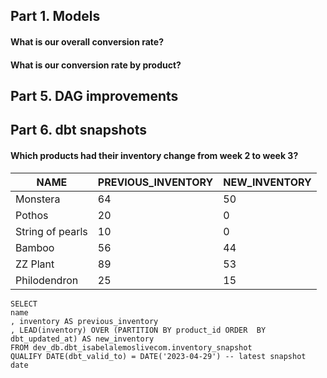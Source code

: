 ## Part 1. Models
#### What is our overall conversion rate?

#### What is our conversion rate by product?

## Part 5. DAG improvements


## Part 6. dbt snapshots
#### Which products had their inventory change from week 2 to week 3?
| NAME	|  PREVIOUS_INVENTORY	|  NEW_INVENTORY | 
| ----- | --------------------- | -------------- |
| Monstera| 64	| 50	|
| Pothos | 20 | 0	|
| String of pearls	| 10	| 0	|
| Bamboo	| 56	| 44	|
| ZZ Plant	| 89	| 53	|
| Philodendron	| 25	| 15	|

```
SELECT
name
, inventory AS previous_inventory
, LEAD(inventory) OVER (PARTITION BY product_id ORDER  BY dbt_updated_at) AS new_inventory
FROM dev_db.dbt_isabelalemoslivecom.inventory_snapshot
QUALIFY DATE(dbt_valid_to) = DATE('2023-04-29') -- latest snapshot date
``` 



